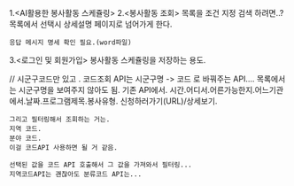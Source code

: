 1.<AI활용한 봉사활동 스케쥴링>
2.<봉사활동 조회>
    목록을 조건 지정 검색 하려면..?
    목록에서 선택시 상세설명 페이지로 넘어가게 한다.

    응답 메시지 명세 확인 필요.(word파일)
3.<로그인 및 회원가입>
    봉사활동 스케쥴링을 저장하는 용도.


//
    시군구코드만 있고 .
    코드조회 API는 시군구명 -> 코드 로 바꿔주는 API....
    목록에서는 시군구명을 보여주지 않아도 됨. 
    기존 API에서.
    시간.어디서.어른가능한지.어느기관에서.날짜.프로그램제목.봉사유형.
    신청하러가기(URL)/상세보기.

    그리고 필터링해서 조회하는 거는.
    지역 코드. 
    분야 코드.
    이걸 코드API 사용하면 될 거 같음.
    
    선택된 값을 코드 API 호출해서 그 값을 가져와서 필터링...
    지역코드API는 괜찮아도 분류코드 API는...



